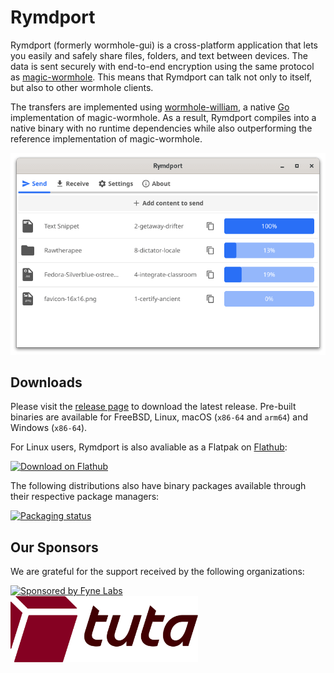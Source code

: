 # Rymdport

Rymdport (formerly wormhole-gui) is a cross-platform application that lets you easily and safely share files, folders, and text between devices.
The data is sent securely with end-to-end encryption using the same protocol as [magic-wormhole](https://github.com/magic-wormhole/magic-wormhole). This means that Rymdport can talk not only to itself, but also to other wormhole clients.

The transfers are implemented using [wormhole-william](https://github.com/psanford/wormhole-william), a native [Go](https://go.dev/) implementation of magic-wormhole. As a result, Rymdport compiles into a native binary with no runtime dependencies while also outperforming the reference implementation of magic-wormhole.

<p align="center">
  <a href='https://github.com/Jacalz/rymdport'>
    <img href='https://github.com/Jacalz/rymdport' src="https://github.com/Jacalz/rymdport/blob/main/internal/assets/screenshot1.png?raw=true" />
  </a>
</p>

## Downloads

Please visit the [release page](https://github.com/Jacalz/rymdport/releases) to download the latest release.
Pre-built binaries are available for FreeBSD, Linux, macOS (`x86-64` and `arm64`) and Windows (`x86-64`).

For Linux users, Rymdport is also avaliable as a Flatpak on [Flathub](https://flathub.org/apps/details/io.github.jacalz.rymdport):

<a href='https://flathub.org/apps/details/io.github.jacalz.rymdport'><img width='200' alt='Download on Flathub' src='https://flathub.org/assets/badges/flathub-badge-en.png'/></a>

The following distributions also have binary packages available through their respective package managers:

[![Packaging status](https://repology.org/badge/vertical-allrepos/rymdport.svg)](https://repology.org/project/rymdport/versions)
## Our Sponsors

We are grateful for the support received by the following organizations:

<picture>
  <source media="(prefers-color-scheme: dark)" srcset="https://i0.wp.com/fynelabs.com/wp-content/uploads/2022/01/logo_light.png">
  <source media="(prefers-color-scheme: light)" srcset="https://i0.wp.com/fynelabs.com/wp-content/uploads/2022/01/logo_dark.png">
  
  <a href='https://fynelabs.com/'>
    <img alt="Sponsored by Fyne Labs" width='200' src="https://i0.wp.com/fynelabs.com/wp-content/uploads/2022/01/logo_dark.png">
  </a>
</picture>
<br />

<a href='https://tuta.com/'>
  <img alt="Sponsored by Tuta" width='300' src="assets/tuta_logo.svg">
</a>
